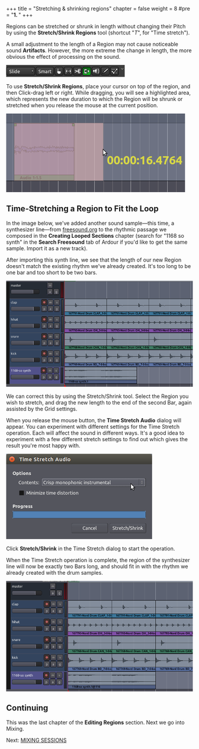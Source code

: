 +++
title = "Stretching & shrinking regions"
chapter = false
weight = 8
#pre = "<b>1. </b>"
+++

Regions can be stretched or shrunk in length without changing their
Pitch by using the **Stretch/Shrink Regions** tool (shortcut "*T*", for
"Time stretch").

A small adjustment to the length of a Region may not
cause noticeable sound **Artifacts**. However, the more extreme the
change in length, the more obvious the effect of processing on the
sound.

![stretch](en/Ardour4_EditModes_T.png) 

To use **Stretch/Shrink Regions**, place your cursor on top of the
region, and then Click-drag left or right. While dragging, you will see
a highlighted area, which represents the new duration to which the
Region will be shrunk or stretched when you release the mouse at the
current position.

![stretching](en/Ardour4_Stretch_Shrink_Action.png)

## Time-Stretching a Region to Fit the Loop

In the image below, we've added another sound sample—this time, a
synthesizer line—from [freesound.org](http://www.freesound.org) to the
rhythmic passage we composed in the **Creating Looped Sections** chapter
(search for "1168 so synth" in the **Search Freesound** tab of Ardour if
you'd like to get the same sample. Import it as a new track).

After importing this synth line, we see that the length of our new
Region doesn't match the existing rhythm we've already created. It's too
long to be one bar and too short to be two bars.

![stretch1](en/Ardour4_Stretch_Shrink_1.png) 

We can correct this by using the Stretch/Shrink tool. Select the Region
you wish to stretch, and drag the new length to the end of the second
Bar, again assisted by the Grid settings.

When you release the mouse button, the **Time Stretch Audio** dialog will
appear. You can experiment with different settings for the Time Stretch
operation. Each will affect the sound in different ways. It's a good
idea to experiment with a few different stretch settings to find out
which gives the result you're most happy with.

![stretch2](en/Ardour4_Stretch_Shrink_2.png) 

Click **Stretch/Shrink** in the Time Stretch dialog to start the
operation.

When the Time Stretch operation is complete, the region of the
synthesizer line will now be exactly two Bars long, and should fit in
with the rhythm we already created with the drum samples.

![stretch3](en/Ardour4_Stretch_Shrink_3.png) 

## Continuing

This was the last chapter of the **Editing Regions** section. Next we go into Mixing.

Next: [MIXING SESSIONS](../the-mixer-strip)
